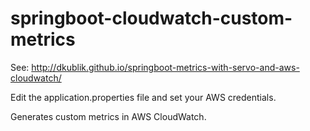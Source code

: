 # springboot-cloudwatch-custom-metrics
See: http://dkublik.github.io/springboot-metrics-with-servo-and-aws-cloudwatch/

Edit the application.properties file and set your AWS credentials.

Generates custom metrics in AWS CloudWatch.
